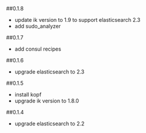 ##0.1.8
* update ik version to 1.9 to support elasticsearch 2.3
* add sudo_analyzer

##0.1.7
* add consul recipes

##0.1.6
* upgrade elasticsearch to 2.3

##0.1.5
* install kopf
* upgrade ik version to 1.8.0

##0.1.4
* upgrade elasticsearch to 2.2